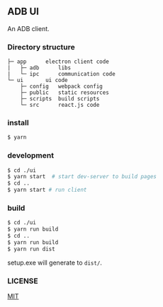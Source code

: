 ## ADB UI

An ADB client.

### Directory structure

```
├─ app      electron client code
|   ├─ adb      libs
|   └─ ipc      communication code
└─ ui       ui code
    ├─ config   webpack config
    ├─ public   static resources
    ├─ scripts  build scripts
    └─ src      react.js code
```

### install

```bash
$ yarn
```

### development

```bash
$ cd ./ui
$ yarn start  # start dev-server to build pages
$ cd ..
$ yarn start # run client
```

### build

```bash
$ cd ./ui
$ yarn run build
$ cd ..
$ yarn run build
$ yarn run dist
```

setup.exe will generate to `dist/`.

### LICENSE

[MIT](https://github.com/LzxHahaha/ADB-UI/blob/master/LICENSE)
